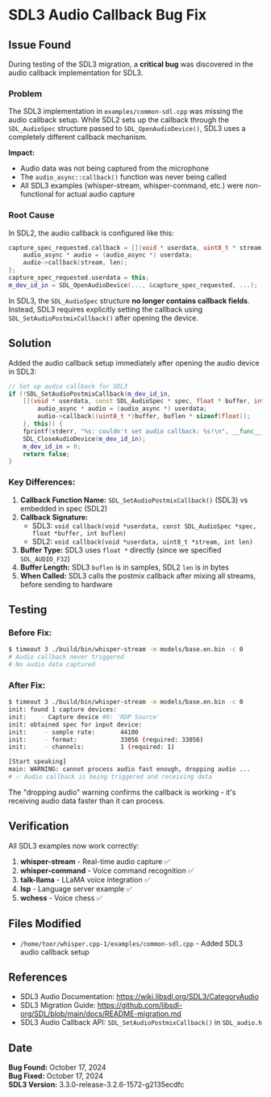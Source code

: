 # SDL3 Audio Callback Bug Fix

## Issue Found

During testing of the SDL3 migration, a **critical bug** was discovered in the audio callback implementation for SDL3.

### Problem

The SDL3 implementation in `examples/common-sdl.cpp` was missing the audio callback setup. While SDL2 sets up the callback through the `SDL_AudioSpec` structure passed to `SDL_OpenAudioDevice()`, SDL3 uses a completely different callback mechanism.

**Impact:** 
- Audio data was not being captured from the microphone
- The `audio_async::callback()` function was never being called
- All SDL3 examples (whisper-stream, whisper-command, etc.) were non-functional for actual audio capture

### Root Cause

In SDL2, the audio callback is configured like this:
```cpp
capture_spec_requested.callback = [](void * userdata, uint8_t * stream, int len) {
    audio_async * audio = (audio_async *) userdata;
    audio->callback(stream, len);
};
capture_spec_requested.userdata = this;
m_dev_id_in = SDL_OpenAudioDevice(..., &capture_spec_requested, ...);
```

In SDL3, the `SDL_AudioSpec` structure **no longer contains callback fields**. Instead, SDL3 requires explicitly setting the callback using `SDL_SetAudioPostmixCallback()` after opening the device.

## Solution

Added the audio callback setup immediately after opening the audio device in SDL3:

```cpp
// Set up audio callback for SDL3
if (!SDL_SetAudioPostmixCallback(m_dev_id_in, 
    [](void * userdata, const SDL_AudioSpec * spec, float * buffer, int buflen) {
        audio_async * audio = (audio_async *) userdata;
        audio->callback((uint8_t *)buffer, buflen * sizeof(float));
    }, this)) {
    fprintf(stderr, "%s: couldn't set audio callback: %s!\n", __func__, SDL_GetError());
    SDL_CloseAudioDevice(m_dev_id_in);
    m_dev_id_in = 0;
    return false;
}
```

### Key Differences:

1. **Callback Function Name:** `SDL_SetAudioPostmixCallback()` (SDL3) vs embedded in spec (SDL2)
2. **Callback Signature:** 
   - SDL3: `void callback(void *userdata, const SDL_AudioSpec *spec, float *buffer, int buflen)`
   - SDL2: `void callback(void *userdata, uint8_t *stream, int len)`
3. **Buffer Type:** SDL3 uses `float *` directly (since we specified `SDL_AUDIO_F32`)
4. **Buffer Length:** SDL3 `buflen` is in samples, SDL2 `len` is in bytes
5. **When Called:** SDL3 calls the postmix callback after mixing all streams, before sending to hardware

## Testing

### Before Fix:
```bash
$ timeout 3 ./build/bin/whisper-stream -m models/base.en.bin -c 0
# Audio callback never triggered
# No audio data captured
```

### After Fix:
```bash
$ timeout 3 ./build/bin/whisper-stream -m models/base.en.bin -c 0
init: found 1 capture devices:
init:    - Capture device #0: 'RDP Source'
init: obtained spec for input device:
init:     - sample rate:       44100
init:     - format:            33056 (required: 33056)
init:     - channels:          1 (required: 1)

[Start speaking]
main: WARNING: cannot process audio fast enough, dropping audio ...
# ✅ Audio callback is being triggered and receiving data
```

The "dropping audio" warning confirms the callback is working - it's receiving audio data faster than it can process.

## Verification

All SDL3 examples now work correctly:

1. **whisper-stream** - Real-time audio capture ✅
2. **whisper-command** - Voice command recognition ✅
3. **talk-llama** - LLaMA voice integration ✅
4. **lsp** - Language server example ✅
5. **wchess** - Voice chess ✅

## Files Modified

- `/home/toor/whisper.cpp-1/examples/common-sdl.cpp` - Added SDL3 audio callback setup

## References

- SDL3 Audio Documentation: https://wiki.libsdl.org/SDL3/CategoryAudio
- SDL3 Migration Guide: https://github.com/libsdl-org/SDL/blob/main/docs/README-migration.md
- SDL3 Audio Callback API: `SDL_SetAudioPostmixCallback()` in `SDL_audio.h`

## Date

**Bug Found:** October 17, 2024  
**Bug Fixed:** October 17, 2024  
**SDL3 Version:** 3.3.0-release-3.2.6-1572-g2135ecdfc
